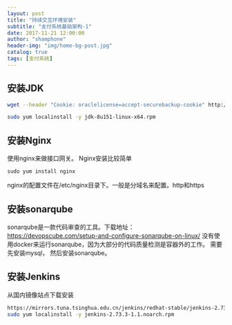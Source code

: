 ```yaml
---
layout: post
title: "持续交互环境安装"
subtitle: "支付系统基础架构-1"
date: 2017-11-21 12:00:00
author: "shamphone"
header-img: "img/home-bg-post.jpg"
catalog: true
tags: [支付系统]
---
```


## 安装JDK

```bash
wget --header "Cookie: oraclelicense=accept-securebackup-cookie" http://download.oracle.com/otn-pub/java/jdk/8u151-b12/e758a0de34e24606bca991d704f6dcbf/jdk-8u151-linux-x64.rpm

sudo yum localinstall -y jdk-8u151-linux-x64.rpm
```

## 安装Nginx

使用nginx来做接口网关。 Nginx安装比较简单
```
sudo yum install nginx
```

nginx的配置文件在/etc/nginx目录下。一般是分域名来配置。http和https



## 安装sonarqube

sonarqube是一款代码审查的工具。下载地址： 
https://devopscube.com/setup-and-configure-sonarqube-on-linux/ 
没有使用docker来运行sonarqube，因为大部分的代码质量检测是容器外的工作。 需要先安装mysql， 然后安装sonarqube。 

## 安装Jenkins

从国内镜像站点下载安装
```bash
https://mirrors.tuna.tsinghua.edu.cn/jenkins/redhat-stable/jenkins-2.73.3-1.1.noarch.rpm
sudo yum localinstall -y jenkins-2.73.3-1.1.noarch.rpm
```